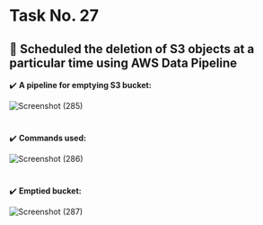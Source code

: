 # Task No. 27
## :memo: Scheduled the deletion of S3 objects at a particular time using AWS Data Pipeline
:heavy_check_mark: **A pipeline for emptying S3 bucket:**

![Screenshot (285)](https://github.com/ali-arifin/AWS-Cloud-Internship-2022-/assets/103297661/6ed64dbe-d1d1-496d-aa26-2020f9880ee2)
#
:heavy_check_mark: **Commands used:**

![Screenshot (286)](https://github.com/ali-arifin/AWS-Cloud-Internship-2022-/assets/103297661/25515391-32f5-48c6-b3db-ab17cdbabceb)
#
:heavy_check_mark: **Emptied bucket:**

![Screenshot (287)](https://github.com/ali-arifin/AWS-Cloud-Internship-2022-/assets/103297661/d76d5d26-4f5e-4ca2-86c1-159f1b748311)




